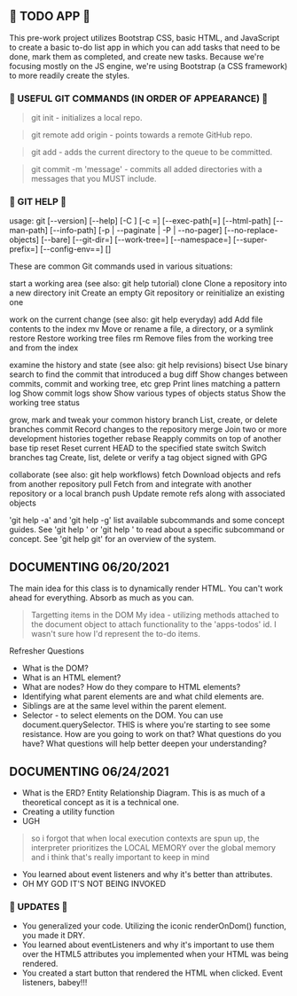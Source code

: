  ##  🌸 TODO APP  🌸 
 This pre-work project utilizes Bootstrap CSS, basic HTML, and JavaScript to create a basic to-do list app in which you can add tasks that need to be done, mark them as completed, and create new tasks. Because we're focusing mostly on the JS engine, we're using Bootstrap (a CSS framework) to more readily create the styles. 

 ### 🌸 USEFUL GIT COMMANDS (IN ORDER OF APPEARANCE) 🌸
 > git init - initializes a local repo. 

 > git remote add origin <link to remote repo>  - points towards a remote GitHub repo. 

 > git add - adds the current directory to the queue to be committed.

 > git commit -m 'message' - commits all added directories with a messages that you MUST include. 

 ### 🌸 GIT HELP 🌸
 usage: git [--version] [--help] [-C <path>] [-c <name>=<value>]
           [--exec-path[=<path>] [--html-path] [--man-path] [--info-path]
           [-p | --paginate | -P | --no-pager] [--no-replace-objects] [--bare]
           [--git-dir=<path>] [--work-tree=<path>] [--namespace=<name>]
           [--super-prefix=<path>] [--config-env=<name>=<envvar>]
           <command> [<args>]

These are common Git commands used in various situations:

start a working area (see also: git help tutorial)
   clone     Clone a repository into a new directory
   init      Create an empty Git repository or reinitialize an existing one

work on the current change (see also: git help everyday)
   add       Add file contents to the index
   mv        Move or rename a file, a directory, or a symlink
   restore   Restore working tree files
   rm        Remove files from the working tree and from the index

examine the history and state (see also: git help revisions)
   bisect    Use binary search to find the commit that introduced a bug
   diff      Show changes between commits, commit and working tree, etc
   grep      Print lines matching a pattern
   log       Show commit logs
   show      Show various types of objects
   status    Show the working tree status

grow, mark and tweak your common history
   branch    List, create, or delete branches
   commit    Record changes to the repository
   merge     Join two or more development histories together
   rebase    Reapply commits on top of another base tip
   reset     Reset current HEAD to the specified state
   switch    Switch branches
   tag       Create, list, delete or verify a tag object signed with GPG

collaborate (see also: git help workflows)
   fetch     Download objects and refs from another repository
   pull      Fetch from and integrate with another repository or a local branch
   push      Update remote refs along with associated objects

'git help -a' and 'git help -g' list available subcommands and some
concept guides. See 'git help <command>' or 'git help <concept>'
to read about a specific subcommand or concept.
See 'git help git' for an overview of the system.

## DOCUMENTING 06/20/2021
The main idea for this class is to dynamically render HTML. You can't work ahead for everything. Absorb as much as you can. 

> Targetting items in the DOM
My idea - utilizing methods attached to the document object to attach functionality to the 'apps-todos' id. I wasn't sure how I'd represent the to-do items. 

Refresher Questions 
- What is the DOM? 
- What is an HTML element? 
- What are nodes? How do they compare to HTML elements? 
- Identifying what parent elements are and what child elements are. 
- Siblings are at the same level within the parent element. 
- Selector - to select elements on the DOM. You can use document.querySelector.
THIS is where you're starting to see some resistance. How are you going to work on that? 
What questions do you have? What questions will help better deepen your understanding?

## DOCUMENTING 06/24/2021
- What is the ERD? Entity Relationship Diagram. This is as much of a theoretical concept as it is a technical one. 
- Creating a utility function 
- UGH 
> so i forgot that when local execution contexts are spun up, the interpreter prioritizes the LOCAL MEMORY over the global memory and i think that's really important to keep in mind
 - You learned about event listeners and why it's better than attributes. 
 - OH MY GOD IT'S NOT BEING INVOKED
  ### 🌸 UPDATES 🌸
  - You generalized your code. Utilizing the iconic renderOnDom() function, you made it DRY. 
  - You learned about eventListeners and why it's important to use them over the HTML5 attributes you implemented when your HTML was being rendered.
- You created a start button that rendered the HTML when clicked. Event listeners, babey!!!

